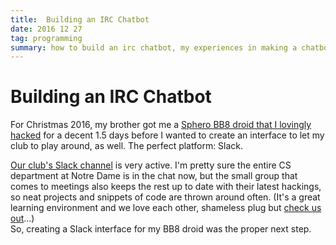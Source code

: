 ```yaml
---
title:  Building an IRC Chatbot
date: 2016 12 27
tag: programming
summary: how to build an irc chatbot, my experiences in making a chatbot
---
```


# Building an IRC Chatbot

For Christmas 2016, my brother got me a 
[Sphero BB8 droid that I lovingly hacked](http://bashfulbytes.com/posts/bb8.html) for a decent 1.5 days 
before I wanted to create an interface to let my club to play around,
as well. The perfect platform: Slack.  
  
[Our club's Slack channel](nd-cse.slack.com) is very active. I'm pretty sure the
entire CS department at Notre Dame is in the chat now, but the small
group that comes to meetings also keeps the rest up to date with their
latest hackings, so neat projects and snippets of code are thrown 
around often. (It's a great learning environment and we love each other,
shameless plug but [check us out](http://ndlug.herokuapp.com/)...)  
So, creating a Slack interface for my BB8 droid was the
proper next step.  
  

